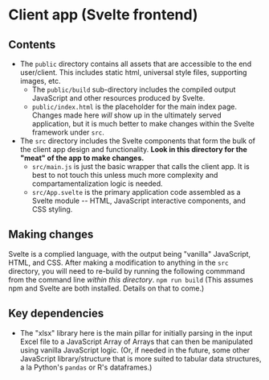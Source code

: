 # Client app (Svelte frontend)

## Contents
 - The `public` directory contains all assets that are accessible to the end user/client. This includes static html, universal style files, supporting images, etc.
   - The `public/build` sub-directory includes the compiled output JavaScript and other resources produced by Svelte.
   - `public/index.html` is the placeholder for the main index page. Changes made here _will_ show up in the ultimately served application, but it is much better to make changes within the Svelte framework under `src`.
 - The `src` directory includes the Svelte components that form the bulk of the client app design and functionality. **Look in this directory for the "meat" of the app to make changes.**
   - `src/main.js` is just the basic wrapper that calls the client app. It is best to not touch this unless much more complexity and compartamentalization logic is needed.
   - `src/App.svelte` is the primary application code assembled as a Svelte module -- HTML, JavaScript interactive components, and CSS styling.

## Making changes
Svelte is a complied language, with the output being "vanilla" JavaScript, HTML, and CSS. After making a modification to anything in the `src` directory, you will need to re-build by running the following commmand from the command line _within this directory_.
```npm run build```
(This assumes npm and Svelte are both installed. Details on that to come.)

## Key dependencies
 - The "xlsx" library here is the main pillar for initially parsing in the input Excel file to a JavaScript Array of Arrays that can then be manipulated using vanilla JavaScript logic. (Or, if needed in the future, some other JavaScript library/structure that is more suited to tabular data structures, a la Python's `pandas` or R's dataframes.)